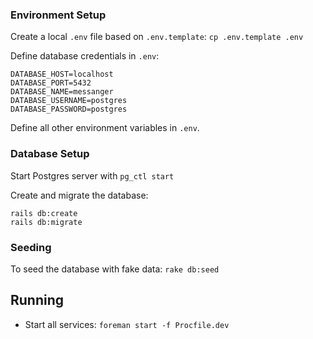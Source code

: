 ### Environment Setup

Create a local `.env` file based on `.env.template`: `cp .env.template .env`

Define database credentials in `.env`:

```shell
DATABASE_HOST=localhost
DATABASE_PORT=5432
DATABASE_NAME=messanger
DATABASE_USERNAME=postgres
DATABASE_PASSWORD=postgres
```

Define all other environment variables in `.env`.

### Database Setup

Start Postgres server with `pg_ctl start`

Create and migrate the database:

```shell
rails db:create
rails db:migrate
```

### Seeding

To seed the database with fake data: `rake db:seed`

## Running

- Start all services: `foreman start -f Procfile.dev`
